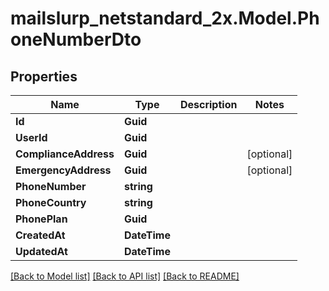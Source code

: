 # mailslurp_netstandard_2x.Model.PhoneNumberDto

## Properties

Name | Type | Description | Notes
------------ | ------------- | ------------- | -------------
**Id** | **Guid** |  | 
**UserId** | **Guid** |  | 
**ComplianceAddress** | **Guid** |  | [optional] 
**EmergencyAddress** | **Guid** |  | [optional] 
**PhoneNumber** | **string** |  | 
**PhoneCountry** | **string** |  | 
**PhonePlan** | **Guid** |  | 
**CreatedAt** | **DateTime** |  | 
**UpdatedAt** | **DateTime** |  | 

[[Back to Model list]](../README#documentation-for-models) [[Back to API list]](../README#documentation-for-api-endpoints) [[Back to README]](../README)


